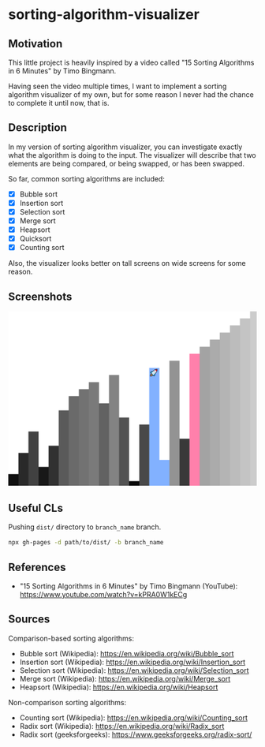 # sorting-algorithm-visualizer

## Motivation

This little project is heavily inspired by a video called "15 Sorting Algorithms in 6 Minutes" by Timo Bingmann.

Having seen the video multiple times, I want to implement a sorting algorithm visualizer of my own, but for some reason I never had the chance to complete it until now, that is.

## Description

In my version of sorting algorithm visualizer, you can investigate exactly what the algorithm is doing to the input.
The visualizer will describe that two elements are being compared, or being swapped, or has been swapped.

So far, common sorting algorithms are included:

- [x] Bubble sort
- [x] Insertion sort
- [x] Selection sort
- [x] Merge sort
- [x] Heapsort
- [x] Quicksort
- [x] Counting sort

Also, the visualizer looks better on tall screens on wide screens for some reason.

## Screenshots

![Bubble sort](./medias/images/bubble-sort-screenshot.png)

## Useful CLs

Pushing `dist/` directory to `branch_name` branch.

```bash
npx gh-pages -d path/to/dist/ -b branch_name
```

## References

- "15 Sorting Algorithms in 6 Minutes" by Timo Bingmann (YouTube): https://www.youtube.com/watch?v=kPRA0W1kECg

## Sources

Comparison-based sorting algorithms:

- Bubble sort (Wikipedia): https://en.wikipedia.org/wiki/Bubble_sort
- Insertion sort (Wikipedia): https://en.wikipedia.org/wiki/Insertion_sort
- Selection sort (Wikipedia): https://en.wikipedia.org/wiki/Selection_sort
- Merge sort (Wikipedia): https://en.wikipedia.org/wiki/Merge_sort
- Heapsort (Wikipedia): https://en.wikipedia.org/wiki/Heapsort

Non-comparison sorting algorithms:

- Counting sort (Wikipedia): https://en.wikipedia.org/wiki/Counting_sort
- Radix sort (Wikipedia): https://en.wikipedia.org/wiki/Radix_sort
- Radix sort (geeksforgeeks): https://www.geeksforgeeks.org/radix-sort/
